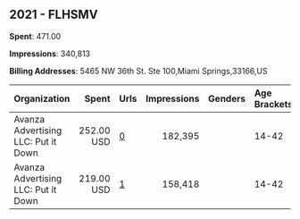 ## 2021 - FLHSMV 
**Spent**: 471.00

**Impressions**: 340,813

**Billing Addresses**: 5465 NW 36th St. Ste 100,Miami Springs,33166,US

|Organization|Spent|Urls|Impressions|Genders|Age Brackets|Country Codes|
|:---|---:|:---|---:|:---|:---|:---|
|Avanza Advertising  LLC: Put it Down|252.00 USD|[0](https://www.snap.com/political-ads/asset/4759045eeffea769d483c8bb02b381ee2dea82396502d84500a226a38f6a5ed3?mediaType=png)|182,395||14-42|united states|
|Avanza Advertising  LLC: Put it Down|219.00 USD|[1](https://www.snap.com/political-ads/asset/3d3e59a818b68a40545c0908bb7892110c0940d191577c58fe66a3b0e5841be5?mediaType=png)|158,418||14-42|united states|
